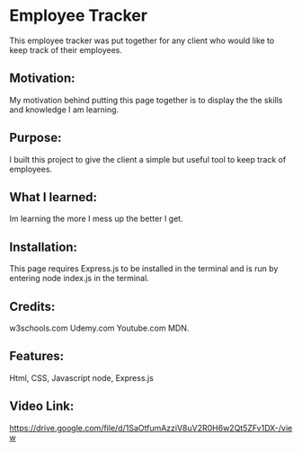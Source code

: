 <h1>Employee Tracker</h1>
This employee tracker was put together for any client who would like to keep track of their employees.

<h2>Motivation:</h2>
My motivation behind putting this page together is to display the the skills and knowledge I am learning.
<h2>Purpose:</h2>
I built this project to give the client a simple but useful tool to keep track of employees.
<h2>What I learned:</h2>
Im learning the more I mess up the better I get.
<h2>Installation:</h2>
This page requires Express.js to be installed in the terminal and is run by entering node index.js in the terminal.
<h2>Credits:</h2>
w3schools.com Udemy.com Youtube.com MDN.
<h2>Features:</h2>
Html, CSS, Javascript node, Express.js

<h2>Video Link:</h2>

https://drive.google.com/file/d/1SaOtfumAzziV8uV2R0H6w2Qt5ZFv1DX-/view
